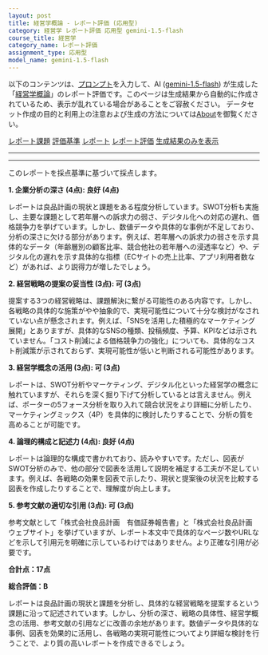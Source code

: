 ```yaml
---
layout: post
title: 経営学概論 - レポート評価 (応用型)
category: 経営学 レポート評価 応用型 gemini-1.5-flash
course_title: 経営学
category_name: レポート評価
assignment_type: 応用型
model_name: gemini-1.5-flash
---
```


以下のコンテンツは、[プロンプト](http://127.0.0.1:8000/generated/経営学/gemini-1.5-flash/prompt_レポート評価-応用型.md)を入力して、AI ([gemini-1.5-flash](contents/gemini-1.5-flash)) が生成した「[経営学概論](/contents/経営学/)」のレポート評価です。このページは生成結果から自動的に作成されているため、表示が乱れている場合があることをご容赦ください。
データセット作成の目的と利用上の注意および生成の方法については[About](/About)を御覧ください。

[レポート課題](../レポート課題-応用型)
[評価基準](../評価基準-応用型)
[レポート](../レポート-応用型)
[レポート評価](../レポート評価-応用型)
[生成結果のみを表示](http://127.0.0.1:8000/generated/経営学/gemini-1.5-flash/レポート評価-応用型.md)
  

***
***
  
このレポートを採点基準に基づいて採点します。

**1. 企業分析の深さ (4点): 良好 (4点)**

レポートは良品計画の現状と課題をある程度分析しています。SWOT分析も実施し、主要な課題として若年層への訴求力の弱さ、デジタル化への対応の遅れ、価格競争力を挙げています。しかし、数値データや具体的な事例が不足しており、分析の深さに欠ける部分があります。例えば、若年層への訴求力の弱さを示す具体的なデータ（年齢層別の顧客比率、競合他社の若年層への浸透率など）や、デジタル化の遅れを示す具体的な指標（ECサイトの売上比率、アプリ利用者数など）があれば、より説得力が増したでしょう。


**2. 経営戦略の提案の妥当性 (3点): 可 (3点)**

提案する3つの経営戦略は、課題解決に繋がる可能性のある内容です。しかし、各戦略の具体的な施策がやや抽象的で、実現可能性について十分な検討がなされていない点が懸念されます。例えば、「SNSを活用した積極的なマーケティング展開」とありますが、具体的なSNSの種類、投稿頻度、予算、KPIなどは示されていません。「コスト削減による価格競争力の強化」についても、具体的なコスト削減策が示されておらず、実現可能性が低いと判断される可能性があります。


**3. 経営学概念の活用 (3点): 可 (3点)**

レポートは、SWOT分析やマーケティング、デジタル化といった経営学の概念に触れていますが、それらを深く掘り下げて分析しているとは言えません。例えば、ポーターの5フォース分析を取り入れて競合状況をより詳細に分析したり、マーケティングミックス（4P）を具体的に検討したりすることで、分析の質を高めることが可能です。


**4. 論理的構成と記述力 (4点): 良好 (4点)**

レポートは論理的な構成で書かれており、読みやすいです。ただし、図表がSWOT分析のみで、他の部分で図表を活用して説明を補足する工夫が不足しています。例えば、各戦略の効果を図表で示したり、現状と提案後の状況を比較する図表を作成したりすることで、理解度が向上します。


**5. 参考文献の適切な引用 (3点): 可 (3点)**

参考文献として「株式会社良品計画　有価証券報告書」と「株式会社良品計画　ウェブサイト」を挙げていますが、レポート本文中で具体的なページ数やURLなどを示して引用元を明確に示しているわけではありません。より正確な引用が必要です。


**合計点：17点**

**総合評価：B**

レポートは良品計画の現状と課題を分析し、具体的な経営戦略を提案するという課題に沿って記述されています。しかし、分析の深さ、戦略の具体性、経営学概念の活用、参考文献の引用などに改善の余地があります。数値データや具体的な事例、図表を効果的に活用し、各戦略の実現可能性についてより詳細な検討を行うことで、より質の高いレポートを作成できるでしょう。
